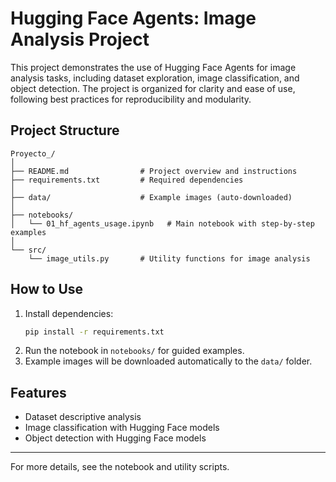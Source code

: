 # Hugging Face Agents: Image Analysis Project

This project demonstrates the use of Hugging Face Agents for image analysis tasks, including dataset exploration, image classification, and object detection. The project is organized for clarity and ease of use, following best practices for reproducibility and modularity.

## Project Structure

```
Proyecto_/
│
├── README.md                # Project overview and instructions
├── requirements.txt         # Required dependencies
│
├── data/                    # Example images (auto-downloaded)
│
├── notebooks/
│   └── 01_hf_agents_usage.ipynb   # Main notebook with step-by-step examples
│
└── src/
    └── image_utils.py       # Utility functions for image analysis
```

## How to Use

1. Install dependencies:
   ```bash
   pip install -r requirements.txt
   ```
2. Run the notebook in `notebooks/` for guided examples.
3. Example images will be downloaded automatically to the `data/` folder.

## Features
- Dataset descriptive analysis
- Image classification with Hugging Face models
- Object detection with Hugging Face models

---

For more details, see the notebook and utility scripts.
